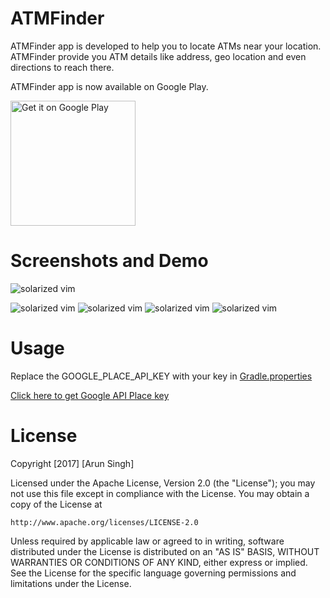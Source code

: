 # ATMFinder
ATMFinder app is developed to help you to locate ATMs near your location. ATMFinder provide you ATM details like address, geo location and even directions to reach there.

ATMFinder app is now available on Google Play.

<a href='https://play.google.com/store/apps/details?id=com.thinktanki.atmfinder&hl=en&pcampaignid=MKT-Other-global-all-co-prtnr-py-PartBadge-Mar2515-1'><img alt='Get it on Google Play' src='https://play.google.com/intl/en_us/badges/images/generic/en_badge_web_generic.png' width=200 /></a>

# Screenshots and Demo

![solarized vim](https://cloud.githubusercontent.com/assets/18736347/24267119/48a18cde-102f-11e7-92f1-95e4d8156e74.gif)

![solarized vim](https://cloud.githubusercontent.com/assets/18736347/24267357/09884fc8-1030-11e7-9197-5b4a29ebd7bc.png)
![solarized vim](https://cloud.githubusercontent.com/assets/18736347/24267359/098e120a-1030-11e7-83a1-823fbba926f6.png)
![solarized vim](https://cloud.githubusercontent.com/assets/18736347/24267360/098ecf10-1030-11e7-8fd9-62acbd8113ee.png)
![solarized vim](https://cloud.githubusercontent.com/assets/18736347/24267358/098e6804-1030-11e7-877b-d5fae2d0fab3.png)

# Usage
Replace the GOOGLE_PLACE_API_KEY with your key in [Gradle.properties](https://github.com/arunpwc/ATMFinder/blob/master/gradle.properties)

[Click here to get Google API Place key](https://developers.google.com/places/web-service/get-api-key)

# License
Copyright [2017] [Arun Singh]

Licensed under the Apache License, Version 2.0 (the "License");
you may not use this file except in compliance with the License.
You may obtain a copy of the License at

    http://www.apache.org/licenses/LICENSE-2.0

Unless required by applicable law or agreed to in writing, software
distributed under the License is distributed on an "AS IS" BASIS,
WITHOUT WARRANTIES OR CONDITIONS OF ANY KIND, either express or implied.
See the License for the specific language governing permissions and
limitations under the License.



